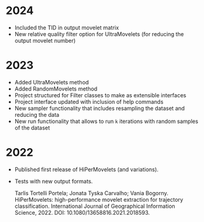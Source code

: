 # 2024

- Included the TID in output movelet matrix
- New relative quality filter option for UltraMovelets (for reducing the output movelet number)

# 2023

- Added UltraMovelets method
- Added RandomMovelets method
- Project structured for Filter classes to make as extensible interfaces
- Project interface updated with inclusion of help commands
- New sampler functionality that includes resampling the dataset and reducing the data
- New run functionality that allows to run `k` iterations with random samples of the dataset

# 2022

- Published first release of HiPerMovelets (and variations).
- Tests with new output formats.

	Tarlis Tortelli Portela; Jonata Tyska Carvalho; Vania Bogorny. HiPerMovelets: high-performance movelet extraction for trajectory classification. International Journal of Geographical Information Science, 2022. DOI: 10.1080/13658816.2021.2018593.
